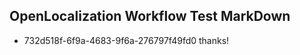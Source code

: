 ## OpenLocalization Workflow Test MarkDown
* 732d518f-6f9a-4683-9f6a-276797f49fd0 
thanks!<!--HONumber=Mar16_HO4-->
